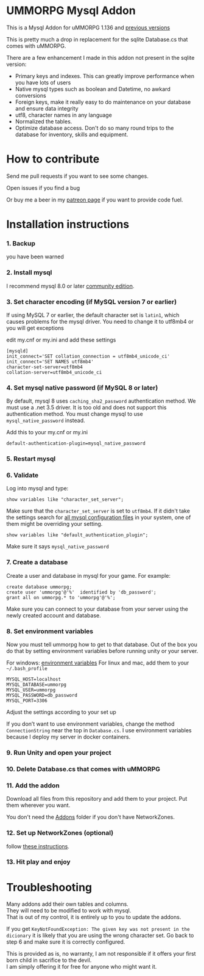 # UMMORPG Mysql Addon

This is a Mysql Addon for uMMORPG 1.136 and [previous versions](https://github.com/paulpach/ummorpg_mysql/releases)

This is pretty much a drop in replacement for the sqlite Database.cs that comes with uMMORPG.  

There are a few enhancement I made in this addon not present in the sqlite version:

* Primary keys and indexes.  This can greatly improve performance when you have lots of users
* Native mysql types such as boolean and Datetime, no awkard conversions
* Foreign keys,  make it really easy to do maintenance on your database and ensure data integrity
* utf8, character names in any language
* Normalized the tables.
* Optimize database access.  Don't do so many round trips to the database for inventory, skills and equipment.

# How to contribute

Send me pull requests if you want to see some changes.

Open issues if you find a bug

Or buy me a beer in my [patreon page](https://www.patreon.com/user?u=13679599) if you want to provide code fuel.

# Installation instructions

### 1. Backup  
you have been warned

### 2. Install mysql
I recommend mysql 8.0 or later [community edition](https://dev.mysql.com/downloads/). 

### 3. Set character encoding (if MySQL version 7 or earlier)
If using MySQL 7 or earlier,  the default character set is `latin1`, which causes problems for the mysql driver.
You need to change it to utf8mb4 or you will get exceptions

edit my.cnf or my.ini and add these settings
```
[mysqld]
init_connect='SET collation_connection = utf8mb4_unicode_ci' 
init_connect='SET NAMES utf8mb4' 
character-set-server=utf8mb4 
collation-server=utf8mb4_unicode_ci 
```

### 4. Set mysql native password (if MySQL 8 or later)

By default,  mysql 8 uses `caching_sha2_password` authentication method.  We must use a .net 3.5 driver.  It is too old and does not support this authentication method.   You must change mysql to use `mysql_native_password` instead.

Add this to your my.cnf or my.ini
```
default-authentication-plugin=mysql_native_password
```

### 5. Restart mysql

### 6. Validate 

Log into mysql and type:
```
show variables like "character_set_server";
```

Make sure that the `character_set_server` is set to `utf8mb4`.   If it didn't take the settings search for [all mysql configuration files](https://dev.mysql.com/doc/refman/8.0/en/option-files.html) in your system,  one of them might be overriding your setting.  

```
show variables like "default_authentication_plugin";
```

Make sure it says `mysql_native_password`

### 7. Create a database 
Create a user and database in mysql for your game.  For example:

```
create database ummorpg;
create user 'ummorpg'@'%'  identified by 'db_password';
grant all on ummorpg.* to 'ummorpg'@'%';
```

Make sure you can connect to your database from your server using the newly created account and database.

### 8. Set environment variables

Now you must tell ummorpg how to get to that database. Out of the box you do that by setting environment variables before running unity or your server. 

For windows: [environment variables](https://www.youtube.com/watch?v=bEroNNzqlF4)
For linux and mac,  add them to your `~/.bash_profile` 

~~~~
MYSQL_HOST=localhost
MYSQL_DATABASE=ummorpg
MYSQL_USER=ummorpg
MYSQL_PASSWORD=db_password
MYSQL_PORT=3306
~~~~

Adjust the settings according to your set up

If you don’t want to use environment variables, change the method `ConnectionString` near the top in `Database.cs`. I use environment variables because I deploy my server in docker containers.  

### 9. Run Unity and open your project

### 10. Delete Database.cs that comes with uMMORPG

### 11. Add the addon

Download all files from this repository and add them to your project. Put them wherever you want.

You don't need the [Addons](Addons) folder if you don't have NetworkZones.

### 12. Set up NetworkZones (optional)

follow [these instructions](Addons/NetworkZones/Readme.md).

### 13. Hit play and enjoy

# Troubleshooting
Many addons add their own tables and columns.  
They will need to be modified to work with mysql.  
That is out of my control,  it is entirely up to you to update the addons.

If you get `KeyNotFoundException: The given key was not present in the dicionary` it is likely that you are using the wrong character set.  Go back to step 6 and make sure it is correctly configured.

This is provided as is,  no warranty,  I am not responsible if it offers your first born child in sacrifice to the devil.  
I am simply offering it for free for anyone who might want it.


